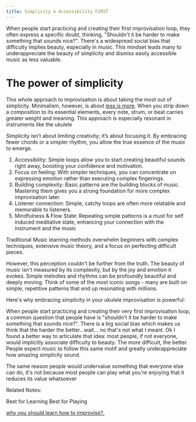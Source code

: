 ```yaml
---
title: Simplicity & Accessibility FIRST
---
```


When people start practicing and creating their first improvisation loop, they often express a specific doubt, thinking, "Shouldn't it be harder to make something that sounds nice?". There's a widespread social bias that difficulty implies beauty, especially in music. This mindset leads many to underappreciate the beauty of simplicity and dismiss easily accessible music as less valuable.

# The power of simplicity
This whole approach to improvisation is about taking the most out of simplicity.
Minimalism, however, is about [less is more](/notes/lessismore). When you strip down a composition to its essential elements, every note, strum, or beat carries greater weight and meaning. This approach is especially resonant in instruments like the ukulele

Simplicity isn’t about limiting creativity; it’s about focusing it. By embracing fewer chords or a simpler rhythm, you allow the true essence of the music to emerge. 
1. Accessibility: Simple loops allow you to start creating beautiful sounds right away, boosting your confidence and motivation.
2. Focus on feeling: With simpler techniques, you can concentrate on expressing emotion rather than executing complex fingerings.
3. Building complexity: Basic patterns are the building blocks of music. Mastering them gives you a strong foundation for more complex improvisation later.
4. Listener connection: Simple, catchy loops are often more relatable and memorable to listeners.
5. Mindfulness & Flow State: Repeating simple patterns is a must for self induced meditative state, enhancing your connection with the instrument and the music 

Traditional Music learning methods overwhelm beginners with complex techniques, extensive music theory, and a focus on perfecting difficult pieces. 



However, this perception couldn't be further from the truth. The beauty of music isn't measured by its complexity, but by the joy and emotion it evokes. Simple melodies and rhythms can be profoundly beautiful and deeply moving. Think of some of the most iconic songs - many are built on simple, repetitive patterns that end up resonating with millions.

Here's why embracing simplicity in your ukulele improvisation is powerful:



When people start practicing and creating their very first improvisation loop, a common question that people have is "shouldn't it be harder to make something that sounds nice?". 
There is a big social bias which makes us think that the harder the better...wait... no that's not what I meant. Ok I found a better way to articulate that idea: most people, if not everyone, would implicitly associate difficulty to beauty. The more difficult, the better. People expect music to follow this same motif and greatly underappreciate how amazing simplicity sound. 

The same reason people would undervalue something that everyone else can do, it's not because most people can play what you're enjoying that it reduces its value whatsoever


Related Notes:

Best for Learning
Best for Playing 


[why you should learn how to improvise?.](/notes/improvisation) 